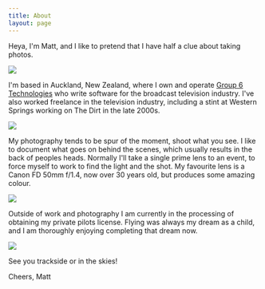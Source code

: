 ```yaml
---
title: About
layout: page
---
```


Heya, I'm Matt, and I like to pretend that I have half a clue about taking photos.

![](/images/about/me.jpg)

I'm based in Auckland, New Zealand, where I own and operate [Group 6 Technologies](https://group6.co.nz) who write software for the broadcast television industry. I've also worked freelance in the television industry, including a stint at Western Springs working on The Dirt in the late 2000s.

![](/images/about/highlands.jpg)

My photography tends to be spur of the moment, shoot what you see. I like to document what goes on behind the scenes, which usually results in the back of peoples heads. Normally I'll take a single prime lens to an event, to force myself to work to find the light and the shot. My favourite lens is a Canon FD 50mm f/1.4, now over 30 years old, but produces some amazing colour.

![](/images/about/queenstown.jpg)

Outside of work and photography I am currently in the processing of obtaining my private pilots license. Flying was always my dream as a child, and I am thoroughly enjoying completing that dream now.

![](/images/about/qam.jpg)

See you trackside or in the skies!

Cheers,
Matt
